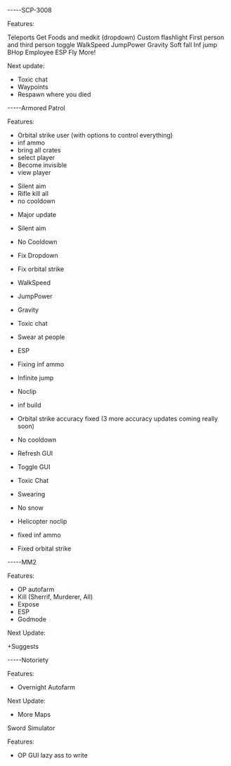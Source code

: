 -----SCP-3008

Features:

Teleports 
Get Foods and medkit (dropdown)
Custom flashlight
First person and third person toggle
WalkSpeed
JumpPower
Gravity
Soft fall
Inf jump
BHop
Employee ESP
Fly
More!

Next update:

+ Toxic chat
+ Waypoints
+ Respawn where you died

-----Armored Patrol

Features:

+ Orbital strike user (with options to control everything)
+ inf ammo 
+ bring all crates
+ select player 
+ Become invisible
+ view player
- Silent aim 
- Rifle kill all 
- no cooldown 

+ Major update

+ Silent aim
+ No Cooldown
+ Fix Dropdown
+ Fix orbital strike
+ WalkSpeed
+ JumpPower
+ Gravity
+ Toxic chat
+ Swear at people 
+ ESP 
+ Fixing inf ammo
+ Infinite jump
+ Noclip
+ inf build
 
 + Orbital strike accuracy fixed (3 more accuracy updates coming really soon)
+ No cooldown
+ Refresh GUI
+ Toggle GUI
+ Toxic Chat
+ Swearing
+ No snow
+ Helicopter noclip
+ fixed inf ammo
+ Fixed orbital strike

-----MM2

Features:

+ OP autofarm
+ Kill (Sherrif, Murderer, All)
+ Expose
+ ESP
+ Godmode

Next Update:

+Suggests

-----Notoriety

Features:

+ Overnight Autofarm

Next Update:

+ More Maps

Sword Simulator

Features:

+ OP GUI lazy ass to write

